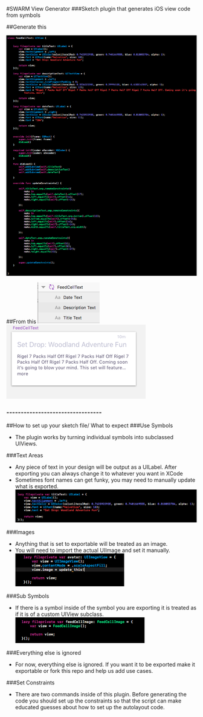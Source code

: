 #SWARM View Generator
###Sketch plugin that generates iOS view code from symbols


##Generate this

![generated text](images/output.png)

##From this
![sketch section 1](images/symbol.png)
![sketch section 2](images/preview.png)



###   ---------------------------------


##How to set up your sketch file/ What to expect
###Use Symbols
* The plugin works by turning individual symbols into subclassed UIViews.

###Text Areas 
* Any piece of text in your design will be output as a UILabel. After exporting you can always change it to whatever you want in XCode
* Sometimes font names can get funky, you may need to manually update what is exported.
![text area](images/UILabel.png)

###Images
* Anything that is set to exportable will be treated as an image.
* You will need to import the actual UIImage and set it manually.
![images](images/imageview.png)

###Sub Symbols
* If there is a symbol inside of the symbol you are exporting it is treated as if it is of a custom UIView subclass.
![symbols](images/symbolDecleration.png)

###Everything else is ignored
* For now, everything else is ignored. If you want it to be exported make it exportable or fork this repo and help us add use cases.

###Set Constraints
* There are two commands inside of this plugin. Before generating the code you should set up the constraints so that the script can make educated guesses about how to set up the autolayout code.



